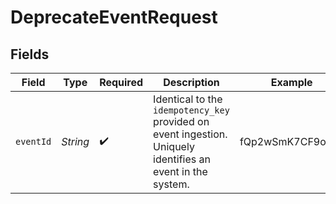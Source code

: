 # DeprecateEventRequest


## Fields

| Field                                                                                                       | Type                                                                                                        | Required                                                                                                    | Description                                                                                                 | Example                                                                                                     |
| ----------------------------------------------------------------------------------------------------------- | ----------------------------------------------------------------------------------------------------------- | ----------------------------------------------------------------------------------------------------------- | ----------------------------------------------------------------------------------------------------------- | ----------------------------------------------------------------------------------------------------------- |
| `eventId`                                                                                                   | *String*                                                                                                    | :heavy_check_mark:                                                                                          | Identical to the `idempotency_key` provided on event ingestion. Uniquely identifies an event in the system. | fQp2wSmK7CF9oPcu                                                                                            |